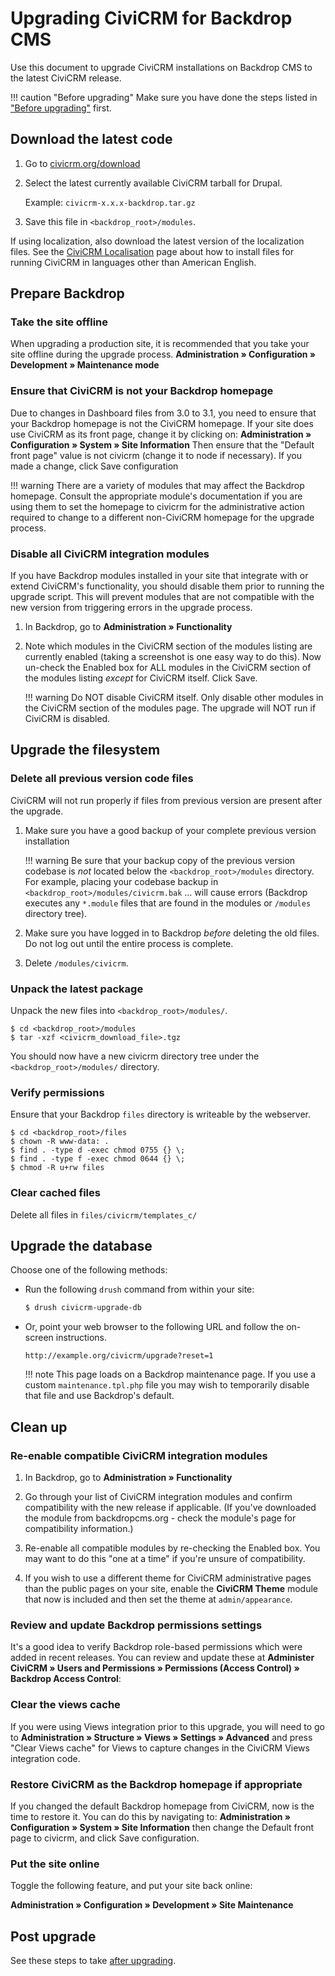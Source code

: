 # Upgrading CiviCRM for Backdrop CMS

Use this document to upgrade CiviCRM installations on Backdrop CMS to the latest CiviCRM release.

!!! caution "Before upgrading"
    Make sure you have done the steps listed in ["Before upgrading"](/upgrade/index.md#before-upgrading) first.

## Download the latest code

1. Go to [civicrm.org/download](https://civicrm.org/download)
1. Select the latest currently available CiviCRM tarball for Drupal.

    Example: `civicrm-x.x.x-backdrop.tar.gz`
    
1. Save this file in `<backdrop_root>/modules`.

If using localization, also download the latest version of the localization files. See the [CiviCRM Localisation](https://wiki.civicrm.org/confluence/display/CRMDOC/i18n+Administrator%27s+Guide%3A+Using+CiviCRM+in+your+own+language) page about how to install files for running CiviCRM in languages other than American English.

## Prepare Backdrop

### Take the site offline

When upgrading a production site, it is recommended that you take your site offline during the upgrade process.
**Administration » Configuration » Development » Maintenance mode**

### Ensure that CiviCRM is not your Backdrop homepage

Due to changes in Dashboard files from 3.0 to 3.1, you need to ensure that your Backdrop homepage is not the CiviCRM homepage. If your site does use CiviCRM as its front page, change it by clicking on:
**Administration » Configuration » System » Site Information**
 Then ensure that the "Default front page" value is not civicrm (change it to node if necessary). If you made a change, click Save configuration

!!! warning
    There are a variety of modules that may affect the Backdrop homepage. Consult the appropriate module's documentation if you are using them to set the homepage to civicrm for the administrative action required to change to a different non-CiviCRM homepage for the upgrade process.

### Disable all CiviCRM integration modules

If you have Backdrop modules installed in your site that integrate with or extend CiviCRM's functionality, you should disable them prior to running the upgrade script. This will prevent modules that are not compatible with the new version from triggering errors in the upgrade process.

1. In Backdrop, go to **Administration » Functionality**

1. Note which modules in the CiviCRM section of the modules listing are currently enabled (taking a screenshot is one easy way to do this). Now un-check the Enabled box for ALL modules in the CiviCRM section of the modules listing _except_ for CiviCRM itself. Click Save.

    !!! warning
        Do NOT disable CiviCRM itself. Only disable other modules in the CiviCRM section of the modules page. The upgrade will NOT run if CiviCRM is disabled.

## Upgrade the filesystem

### Delete all previous version code files

CiviCRM will not run properly if files from previous version are present after the upgrade.

1. Make sure you have a good backup of your complete previous version installation

    !!! warning
        Be sure that your backup copy of the previous version codebase is _not_ located below the `<backdrop_root>/modules` directory. For example, placing your codebase backup in `<backdrop_root>/modules/civicrm.bak` ... will cause errors (Backdrop executes any `*.module` files that are found in the modules or `/modules` directory tree).

1. Make sure you have logged in to Backdrop _before_ deleting the old files. Do not log out until the entire process is complete.

1. Delete `/modules/civicrm`.

### Unpack the latest package

Unpack the new files into `<backdrop_root>/modules/`.

```
$ cd <backdrop_root>/modules
$ tar -xzf <civicrm_download_file>.tgz
```

You should now have a new civicrm directory tree under the `<backdrop_root>/modules/` directory.

### Verify permissions

Ensure that your Backdrop `files` directory is writeable by the webserver.

```
$ cd <backdrop_root>/files
$ chown -R www-data: .
$ find . -type d -exec chmod 0755 {} \;
$ find . -type f -exec chmod 0644 {} \;
$ chmod -R u+rw files
```

### Clear cached files

Delete all files in `files/civicrm/templates_c/`

## Upgrade the database

Choose one of the following methods:

* Run the following `drush` command from within your site:

    ```bash
    $ drush civicrm-upgrade-db 
    ```

* Or, point your web browser to the following URL and follow the on-screen instructions.
    
    ```
    http://example.org/civicrm/upgrade?reset=1
    ```
    
    !!! note
        This page loads on a Backdrop maintenance page. If you use a custom `maintenance.tpl.php` file you may wish to temporarily disable that file and use Backdrop's default.
    

## Clean up

### Re-enable compatible CiviCRM integration modules

1. In Backdrop, go to **Administration » Functionality**

1. Go through your list of CiviCRM integration modules and confirm compatibility with the new release if applicable. (If you've downloaded the module from backdropcms.org - check the module's page for compatibility information.)

1. Re-enable all compatible modules by re-checking the Enabled box. You may want to do this "one at a time" if you're unsure of compatibility.

1. If you wish to use a different theme for CiviCRM administrative pages than the public pages on your site, enable the **CiviCRM Theme** module that now is included and then set the theme at `admin/appearance`.

### Review and update Backdrop permissions settings

It's a good idea to verify Backdrop role-based permissions which were added in recent releases. You can review and update these at **Administer CiviCRM » Users and Permissions » Permissions (Access Control) » Backdrop Access Control**:

### Clear the views cache

If you were using Views integration prior to this upgrade, you will need to go to **Administration » Structure » Views » Settings » Advanced** and press "Clear Views cache" for Views to capture changes in the CiviCRM Views integration code.

### Restore CiviCRM as the Backdrop homepage if appropriate

If you changed the default Backdrop homepage from CiviCRM, now is the time to restore it. You can do this by navigating to:
**Administration » Configuration » System » Site Information**
 then change the Default front page to civicrm, and click Save configuration.

### Put the site online

Toggle the following feature, and put your site back online:

**Administration » Configuration » Development » Site Maintenance**

## Post upgrade

See these steps to take [after upgrading](/upgrade/index.md#after-upgrading).

